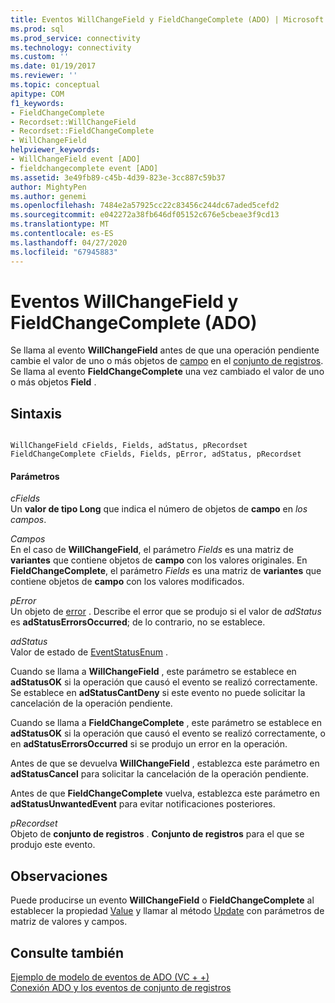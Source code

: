 ```yaml
---
title: Eventos WillChangeField y FieldChangeComplete (ADO) | Microsoft Docs
ms.prod: sql
ms.prod_service: connectivity
ms.technology: connectivity
ms.custom: ''
ms.date: 01/19/2017
ms.reviewer: ''
ms.topic: conceptual
apitype: COM
f1_keywords:
- FieldChangeComplete
- Recordset::WillChangeField
- Recordset::FieldChangeComplete
- WillChangeField
helpviewer_keywords:
- WillChangeField event [ADO]
- fieldchangecomplete event [ADO]
ms.assetid: 3e49fb89-c45b-4d39-823e-3cc887c59b37
author: MightyPen
ms.author: genemi
ms.openlocfilehash: 7484e2a57925cc22c83456c244dc67aded5cefd2
ms.sourcegitcommit: e042272a38fb646df05152c676e5cbeae3f9cd13
ms.translationtype: MT
ms.contentlocale: es-ES
ms.lasthandoff: 04/27/2020
ms.locfileid: "67945883"
---
```

# <a name="willchangefield-and-fieldchangecomplete-events-ado"></a>Eventos WillChangeField y FieldChangeComplete (ADO)
Se llama al evento **WillChangeField** antes de que una operación pendiente cambie el valor de uno o más objetos de [campo](../../../ado/reference/ado-api/field-object.md) en el [conjunto de registros](../../../ado/reference/ado-api/recordset-object-ado.md). Se llama al evento **FieldChangeComplete** una vez cambiado el valor de uno o más objetos **Field** .  
  
## <a name="syntax"></a>Sintaxis  
  
```  
  
WillChangeField cFields, Fields, adStatus, pRecordset  
FieldChangeComplete cFields, Fields, pError, adStatus, pRecordset  
```  
  
#### <a name="parameters"></a>Parámetros  
 *cFields*  
 Un **valor de tipo Long** que indica el número de objetos de **campo** en *los campos*.  
  
 *Campos*  
 En el caso de **WillChangeField**, el parámetro *Fields* es una matriz de **variantes** que contiene objetos de **campo** con los valores originales. En **FieldChangeComplete**, el parámetro *Fields* es una matriz de **variantes** que contiene objetos de **campo** con los valores modificados.  
  
 *pError*  
 Un objeto de [error](../../../ado/reference/ado-api/error-object.md) . Describe el error que se produjo si el valor de *adStatus* es **adStatusErrorsOccurred**; de lo contrario, no se establece.  
  
 *adStatus*  
 Valor de estado de [EventStatusEnum](../../../ado/reference/ado-api/eventstatusenum.md) .  
  
 Cuando se llama a **WillChangeField** , este parámetro se establece en **adStatusOK** si la operación que causó el evento se realizó correctamente. Se establece en **adStatusCantDeny** si este evento no puede solicitar la cancelación de la operación pendiente.  
  
 Cuando se llama a **FieldChangeComplete** , este parámetro se establece en **adStatusOK** si la operación que causó el evento se realizó correctamente, o en **adStatusErrorsOccurred** si se produjo un error en la operación.  
  
 Antes de que se devuelva **WillChangeField** , establezca este parámetro en **adStatusCancel** para solicitar la cancelación de la operación pendiente.  
  
 Antes de que **FieldChangeComplete** vuelva, establezca este parámetro en **adStatusUnwantedEvent** para evitar notificaciones posteriores.  
  
 *pRecordset*  
 Objeto de **conjunto de registros** . **Conjunto de registros** para el que se produjo este evento.  
  
## <a name="remarks"></a>Observaciones  
 Puede producirse un evento **WillChangeField** o **FieldChangeComplete** al establecer la propiedad [Value](../../../ado/reference/ado-api/value-property-ado.md) y llamar al método [Update](../../../ado/reference/ado-api/update-method.md) con parámetros de matriz de valores y campos.  
  
## <a name="see-also"></a>Consulte también  
 [Ejemplo de modelo de eventos de ADO (VC + +)](../../../ado/reference/ado-api/ado-events-model-example-vc.md)   
 [Conexión ADO y los eventos de conjunto de registros](../../../ado/guide/data/ado-event-handler-summary.md)
